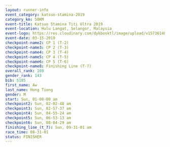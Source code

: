 ```yaml
---
layout: runner-info 
event_category: katsuo-stamina-2019 
category_km: 50KM 
event-title: Katsuo Stamina Titi Ultra 2019 
event-location: Hulu Langat, Selangor, Malaysia 
event-logo: https://res.cloudinary.com/dykbosktl/image/upload/v1573614825/Logo/Logo_p7ft6n.png
event-date: 03-15-2019 
checkpoint-name2: CP 1 (T-2) 
checkpoint-name3: CP 2 (T-3) 
checkpoint-name4: CP 3 (T-4) 
checkpoint-name5: CP 4 (T-5) 
checkpoint-name6: CP 5 (T-6) 
checkpoint-name8: Finishing Line (T-7) 
overall_rank: 189
gender_rank: 143
bib: 5185
first_name: Aw
last_name: Hong Tiong
gender: M
start: Sun, 01-00-00 am
checkpoint2: Sun, 02-02-48 am
checkpoint3: Sun, 02-57-37 am
checkpoint4: Sun, 04-55-24 am
checkpoint5: Sun, 06-53-13 am
checkpoint6: Sun, 08-04-29 am
finishing_line_(t_7): Sun, 09-31-01 am
race_time: 08-31-01
status: FINISHER
---
```

